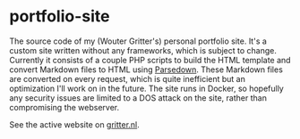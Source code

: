 # portfolio-site

The source code of my (Wouter Gritter's) personal portfolio site. It's a custom site written without any frameworks, which
is subject to change. Currently it consists of a couple PHP scripts to build the HTML template and convert Markdown files
to HTML using [Parsedown](https://parsedown.org/). These Markdown files are converted on every request, which is quite
inefficient but an optimization I'll work on in the future. The site runs in Docker, so hopefully any security issues are
limited to a DOS attack on the site, rather than compromising the webserver.

See the active website on [gritter.nl](https://gritter.nl/).
